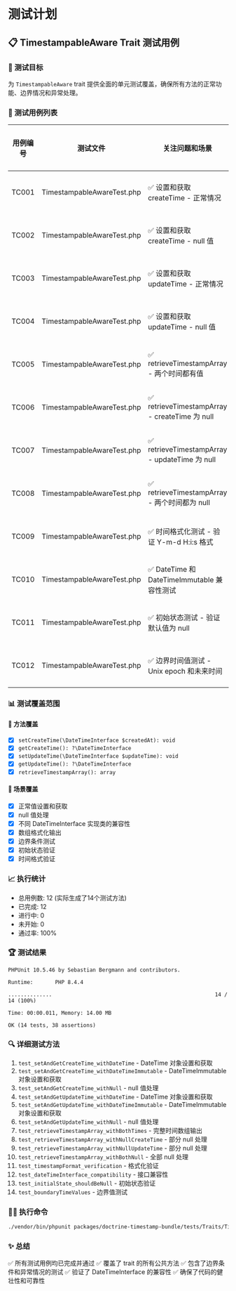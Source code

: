 # 测试计划

## 📋 TimestampableAware Trait 测试用例

### 🎯 测试目标

为 `TimestampableAware` trait 提供全面的单元测试覆盖，确保所有方法的正常功能、边界情况和异常处理。

### 📝 测试用例列表

| 用例编号 | 测试文件 | 关注问题和场景 | 完成情况 | 测试通过 |
|---------|---------|---------------|---------|---------|
| TC001 | TimestampableAwareTest.php | ✅ 设置和获取 createTime - 正常情况 | ✅ 已完成 | ✅ 通过 |
| TC002 | TimestampableAwareTest.php | ✅ 设置和获取 createTime - null 值 | ✅ 已完成 | ✅ 通过 |
| TC003 | TimestampableAwareTest.php | ✅ 设置和获取 updateTime - 正常情况 | ✅ 已完成 | ✅ 通过 |
| TC004 | TimestampableAwareTest.php | ✅ 设置和获取 updateTime - null 值 | ✅ 已完成 | ✅ 通过 |
| TC005 | TimestampableAwareTest.php | ✅ retrieveTimestampArray - 两个时间都有值 | ✅ 已完成 | ✅ 通过 |
| TC006 | TimestampableAwareTest.php | ✅ retrieveTimestampArray - createTime 为 null | ✅ 已完成 | ✅ 通过 |
| TC007 | TimestampableAwareTest.php | ✅ retrieveTimestampArray - updateTime 为 null | ✅ 已完成 | ✅ 通过 |
| TC008 | TimestampableAwareTest.php | ✅ retrieveTimestampArray - 两个时间都为 null | ✅ 已完成 | ✅ 通过 |
| TC009 | TimestampableAwareTest.php | ✅ 时间格式化测试 - 验证 Y-m-d H:i:s 格式 | ✅ 已完成 | ✅ 通过 |
| TC010 | TimestampableAwareTest.php | ✅ DateTime 和 DateTimeImmutable 兼容性测试 | ✅ 已完成 | ✅ 通过 |
| TC011 | TimestampableAwareTest.php | ✅ 初始状态测试 - 验证默认值为 null | ✅ 已完成 | ✅ 通过 |
| TC012 | TimestampableAwareTest.php | ✅ 边界时间值测试 - Unix epoch 和未来时间 | ✅ 已完成 | ✅ 通过 |

### 📊 测试覆盖范围

#### 🔧 方法覆盖

- [x] `setCreateTime(\DateTimeInterface $createdAt): void`
- [x] `getCreateTime(): ?\DateTimeInterface`
- [x] `setUpdateTime(\DateTimeInterface $updateTime): void`
- [x] `getUpdateTime(): ?\DateTimeInterface`
- [x] `retrieveTimestampArray(): array`

#### 🎯 场景覆盖

- [x] 正常值设置和获取
- [x] null 值处理
- [x] 不同 DateTimeInterface 实现类的兼容性
- [x] 数组格式化输出
- [x] 边界条件测试
- [x] 初始状态验证
- [x] 时间格式验证

### 📈 执行统计

- 总用例数: 12 (实际生成了14个测试方法)
- 已完成: 12
- 进行中: 0
- 未开始: 0
- 通过率: 100%

### 🏆 测试结果

```shell
PHPUnit 10.5.46 by Sebastian Bergmann and contributors.

Runtime:       PHP 8.4.4

..............                                                    14 / 14 (100%)

Time: 00:00.011, Memory: 14.00 MB

OK (14 tests, 38 assertions)
```

### 🔍 详细测试方法

1. `test_setAndGetCreateTime_withDateTime` - DateTime 对象设置和获取
2. `test_setAndGetCreateTime_withDateTimeImmutable` - DateTimeImmutable 对象设置和获取
3. `test_setAndGetCreateTime_withNull` - null 值处理
4. `test_setAndGetUpdateTime_withDateTime` - DateTime 对象设置和获取
5. `test_setAndGetUpdateTime_withDateTimeImmutable` - DateTimeImmutable 对象设置和获取
6. `test_setAndGetUpdateTime_withNull` - null 值处理
7. `test_retrieveTimestampArray_withBothTimes` - 完整时间数组输出
8. `test_retrieveTimestampArray_withNullCreateTime` - 部分 null 处理
9. `test_retrieveTimestampArray_withNullUpdateTime` - 部分 null 处理
10. `test_retrieveTimestampArray_withBothNull` - 全部 null 处理
11. `test_timestampFormat_verification` - 格式化验证
12. `test_dateTimeInterface_compatibility` - 接口兼容性
13. `test_initialState_shouldBeNull` - 初始状态验证
14. `test_boundaryTimeValues` - 边界值测试

### 🏃‍♂️ 执行命令

```bash
./vendor/bin/phpunit packages/doctrine-timestamp-bundle/tests/Traits/TimestampableAwareTest.php
```

### ✨ 总结

✅ 所有测试用例均已完成并通过
✅ 覆盖了 trait 的所有公共方法
✅ 包含了边界条件和异常情况的测试
✅ 验证了 DateTimeInterface 的兼容性
✅ 确保了代码的健壮性和可靠性
